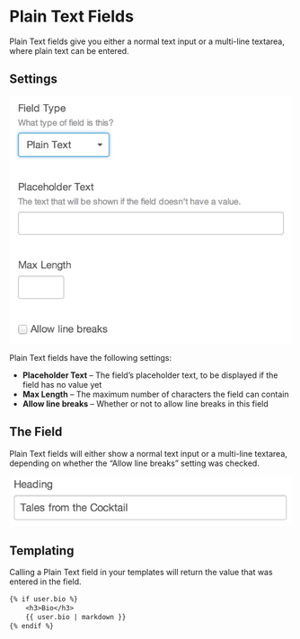 # Plain Text Fields

Plain Text fields give you either a normal text input or a multi-line textarea, where plain text can be entered.

## Settings

![plain-text-settings.2x](./images/field-types/plain-text/plain-text-settings.2x.png)

Plain Text fields have the following settings:

- **Placeholder Text** – The field’s placeholder text, to be displayed if the field has no value yet
- **Max Length** – The maximum number of characters the field can contain
- **Allow line breaks** – Whether or not to allow line breaks in this field

## The Field

Plain Text fields will either show a normal text input or a multi-line textarea, depending on whether the “Allow line breaks” setting was checked.

![plain-text-entry.2x](./images/field-types/plain-text/plain-text-entry.2x.png)

## Templating

Calling a Plain Text field in your templates will return the value that was entered in the field.

```twig
{% if user.bio %}
    <h3>Bio</h3>
    {{ user.bio | markdown }}
{% endif %}
```
